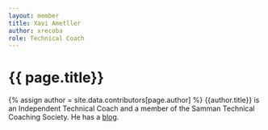 ```yaml
---
layout: member
title: Xavi Ametller
author: xrecoba
role: Technical Coach
---
```


# {{ page.title}}
{% assign author = site.data.contributors[page.author] %}
{{author.title}} is an Independent Technical Coach and a member of the Samman Technical Coaching Society. He has a [blog]({{author.url}}).
